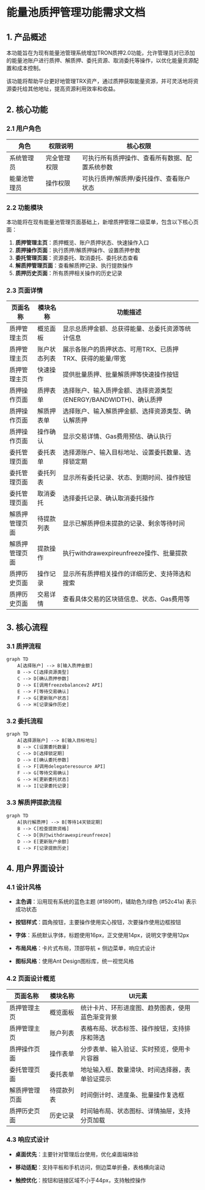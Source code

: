 # 能量池质押管理功能需求文档

## 1. 产品概述

本功能旨在为现有能量池管理系统增加TRON质押2.0功能，允许管理员对已添加的能量池账户进行质押、解质押、委托资源、取消委托等操作，以优化能量资源配置和成本控制。

该功能将帮助平台更好地管理TRX资产，通过质押获取能量资源，并可灵活地将资源委托给其他地址，提高资源利用效率和收益。

## 2. 核心功能

### 2.1 用户角色

| 角色     | 权限说明   | 核心权限                    |
| ------ | ------ | ----------------------- |
| 系统管理员  | 完全管理权限 | 可执行所有质押操作、查看所有数据、配置系统参数 |
| 能量池管理员 | 操作权限   | 可执行质押/解质押/委托操作、查看账户状态   |

### 2.2 功能模块

本功能将在现有能量池管理页面基础上，新增质押管理二级菜单，包含以下核心页面：

1. **质押管理主页**：质押概览、账户质押状态、快速操作入口
2. **质押操作页面**：执行质押/解质押操作、设置质押参数
3. **委托管理页面**：资源委托、取消委托、委托状态查看
4. **解质押管理页面**：查看解质押记录、执行提款操作
5. **质押历史页面**：所有质押相关操作的历史记录

### 2.3 页面详情

| 页面名称    | 模块名称   | 功能描述                                      |
| ------- | ------ | ----------------------------------------- |
| 质押管理主页  | 概览面板   | 显示总质押金额、总获得能量、总委托资源等统计信息                  |
| 质押管理主页  | 账户状态列表 | 展示各账户的质押状态、可用TRX、已质押TRX、获得的能量/带宽          |
| 质押管理主页  | 快速操作   | 提供批量质押、批量解质押等快速操作按钮                       |
| 质押操作页面  | 质押表单   | 选择账户、输入质押金额、选择资源类型(ENERGY/BANDWIDTH)、确认质押 |
| 质押操作页面  | 解质押表单  | 选择账户、输入解质押金额、选择资源类型、确认解质押                 |
| 质押操作页面  | 操作确认   | 显示交易详情、Gas费用预估、确认执行                       |
| 委托管理页面  | 委托表单   | 选择源账户、输入目标地址、设置委托数量、选择锁定期                 |
| 委托管理页面  | 委托列表   | 显示所有委托记录、状态、到期时间、操作按钮                     |
| 委托管理页面  | 取消委托   | 选择委托记录、确认取消委托操作                           |
| 解质押管理页面 | 待提款列表  | 显示已解质押但未提款的记录、剩余等待时间                      |
| 解质押管理页面 | 提款操作   | 执行withdrawexpireunfreeze操作、批量提款           |
| 质押历史页面  | 操作记录   | 显示所有质押相关操作的详细历史、支持筛选和搜索                   |
| 质押历史页面  | 交易详情   | 查看具体交易的区块链信息、状态、Gas费用等                    |

## 3. 核心流程

### 3.1 质押流程

```mermaid
graph TD
    A[选择账户] --> B[输入质押金额]
    B --> C[选择资源类型]
    C --> D[确认质押参数]
    D --> E[调用freezebalancev2 API]
    E --> F[等待交易确认]
    F --> G[更新账户状态]
    G --> H[记录操作历史]
```

### 3.2 委托流程

```mermaid
graph TD
    A[选择源账户] --> B[输入目标地址]
    B --> C[设置委托数量]
    C --> D[选择锁定期]
    D --> E[确认委托参数]
    E --> F[调用delegateresource API]
    F --> G[等待交易确认]
    G --> H[更新委托状态]
    H --> I[记录委托记录]
```

### 3.3 解质押提款流程

```mermaid
graph TD
    A[执行解质押] --> B[等待14天锁定期]
    B --> C[检查提款资格]
    C --> D[执行withdrawexpireunfreeze]
    D --> E[更新账户余额]
    E --> F[记录提款历史]
```

## 4. 用户界面设计

### 4.1 设计风格

* **主色调**：沿用现有系统的蓝色主题 (#1890ff)，辅助色为绿色 (#52c41a) 表示成功状态

* **按钮样式**：圆角按钮，主要操作使用实心按钮，次要操作使用边框按钮

* **字体**：系统默认字体，标题使用16px，正文使用14px，说明文字使用12px

* **布局风格**：卡片式布局，顶部导航 + 侧边菜单，响应式设计

* **图标风格**：使用Ant Design图标库，统一视觉风格

### 4.2 页面设计概览

| 页面名称    | 模块名称  | UI元素                     |
| ------- | ----- | ------------------------ |
| 质押管理主页  | 概览面板  | 统计卡片、环形进度图、趋势图表，使用蓝色渐变背景 |
| 质押管理主页  | 账户列表  | 表格布局、状态标签、操作按钮，支持排序和筛选   |
| 质押操作页面  | 操作表单  | 分步表单、输入验证、实时预览，使用卡片容器    |
| 委托管理页面  | 委托表单  | 地址输入框、数量滑块、时间选择器，表单验证提示  |
| 解质押管理页面 | 待提款列表 | 时间倒计时、进度条、批量操作复选框        |
| 质押历史页面  | 历史记录  | 时间轴布局、状态图标、详情抽屉，支持分页加载   |

### 4.3 响应式设计

* **桌面优先**：主要针对管理后台使用，优化桌面端体验

* **移动适配**：支持平板和手机访问，侧边菜单折叠，表格横向滚动

* **触控优化**：按钮和链接区域不小于44px，支持触控操作

